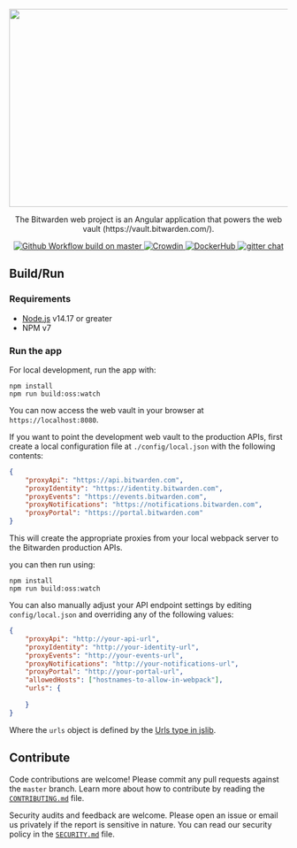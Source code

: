 <p align="center">
    <img src="https://raw.githubusercontent.com/bitwarden/brand/master/screenshots/web-vault-macbook.png" alt="" width="600" height="358" />
</p>
<p align="center">
    The Bitwarden web project is an Angular application that powers the web vault (https://vault.bitwarden.com/).
</p>
<p align="center">
  <a href="https://github.com/bitwarden/web/actions?query=branch:master" target="_blank">
    <img src="https://github.com/bitwarden/web/actions/workflows/build.yml/badge.svg?branch=master" alt="Github Workflow build on master" />
  </a>
  <a href="https://crowdin.com/project/bitwarden-web" target="_blank">
    <img src="https://d322cqt584bo4o.cloudfront.net/bitwarden-web/localized.svg" alt="Crowdin" />
  </a>
  <a href="https://hub.docker.com/u/bitwarden/" target="_blank">
    <img src="https://img.shields.io/docker/pulls/bitwarden/web.svg" alt="DockerHub" />
  </a>
  <a href="https://gitter.im/bitwarden/Lobby" target="_blank">
    <img src="https://badges.gitter.im/bitwarden/Lobby.svg" alt="gitter chat" />
  </a>
</p>

## Build/Run

### Requirements

- [Node.js](https://nodejs.org) v14.17 or greater
- NPM v7

### Run the app

For local development, run the app with:

```
npm install
npm run build:oss:watch
```

You can now access the web vault in your browser at `https://localhost:8080`.

If you want to point the development web vault to the production APIs, first create a local configuration file at `./config/local.json` with the following contents:

```json
{
    "proxyApi": "https://api.bitwarden.com",
    "proxyIdentity": "https://identity.bitwarden.com",
    "proxyEvents": "https://events.bitwarden.com",
    "proxyNotifications": "https://notifications.bitwarden.com",
    "proxyPortal": "https://portal.bitwarden.com"
}
```

This will create the appropriate proxies from your local webpack server to the Bitwarden production APIs.

you can then run using:

```
npm install
npm run build:oss:watch
```

You can also manually adjust your API endpoint settings by editing `config/local.json` and overriding any of the following values:

```json
{
    "proxyApi": "http://your-api-url",
    "proxyIdentity": "http://your-identity-url",
    "proxyEvents": "http://your-events-url",
    "proxyNotifications": "http://your-notifications-url",
    "proxyPortal": "http://your-portal-url",
    "allowedHosts": ["hostnames-to-allow-in-webpack"],
    "urls": {
      
    }
}
```

Where the `urls` object is defined by the [Urls type in jslib](https://github.com/bitwarden/jslib/blob/master/common/src/abstractions/environment.service.ts).

## Contribute

Code contributions are welcome! Please commit any pull requests against the `master` branch. Learn more about how to contribute by reading the [`CONTRIBUTING.md`](CONTRIBUTING.md) file.

Security audits and feedback are welcome. Please open an issue or email us privately if the report is sensitive in nature. You can read our security policy in the [`SECURITY.md`](SECURITY.md) file.
